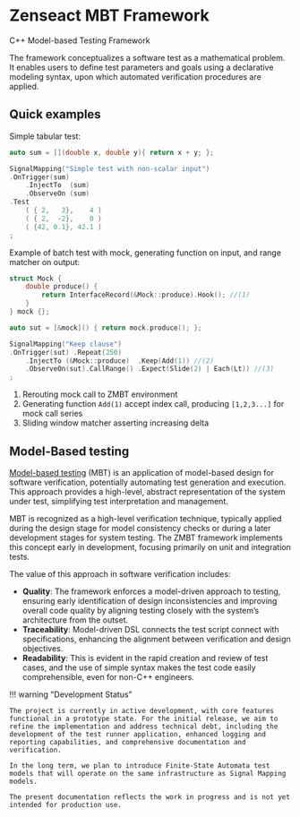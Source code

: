 <!-- (c) Copyright 2024 Zenseact AB -->
<!-- SPDX-License-Identifier: Apache-2.0 -->

Zenseact MBT Framework
==================

C++ Model-based Testing Framework

The framework conceptualizes a software test as a mathematical problem.
It enables users to define test parameters and goals using a declarative
modeling syntax, upon which automated verification procedures are applied.

## Quick examples

Simple tabular test:
```c++
auto sum = [](double x, double y){ return x + y; };

SignalMapping("Simple test with non-scalar input")
.OnTrigger(sum)
    .InjectTo  (sum)
    .ObserveOn (sum)
.Test
    ( { 2,   2},    4 )
    ( { 2,  -2},    0 )
    ( {42, 0.1}, 42.1 )
;
```

Example of batch test with mock, generating function on input, and range matcher on output:
```c++
struct Mock {
    double produce() {
        return InterfaceRecord(&Mock::produce).Hook(); //(1)
    }
} mock {};

auto sut = [&mock]() { return mock.produce(); };

SignalMapping("Keep clause")
.OnTrigger(sut) .Repeat(250)
    .InjectTo (&Mock::produce)  .Keep(Add(1)) //(2)
    .ObserveOn(sut).CallRange() .Expect(Slide(2) | Each(Lt)) //(3)
;
```

1. Rerouting mock call to ZMBT environment
1. Generating function `Add(1)` accept index call, producing `[1,2,3...]` for mock call series
2. Sliding window matcher asserting increasing delta

## Model-Based testing

[Model-based testing](https://en.wikipedia.org/wiki/Model-based_testing) (MBT) is an application of model-based design for software verification, potentially automating test generation and execution. This approach provides a high-level, abstract representation of the system under test, simplifying test interpretation and management.

MBT is recognized as a high-level verification technique, typically applied during the design stage for model consistency checks or during a later development stages for system testing. The ZMBT framework implements this concept early in development, focusing primarily on unit and integration tests.

The value of this approach in software verification includes:

- **Quality**: The framework enforces a model-driven approach to testing, ensuring early identification of design inconsistencies and improving overall code quality by aligning testing closely with the system’s architecture from the outset.
- **Traceability**: Model-driven DSL connects the test script connect with specifications, enhancing the alignment between verification and design objectives.
- **Readability**: This is evident in the rapid creation and review of test cases, and the use of simple syntax makes the test code easily comprehensible, even for non-C++ engineers.


!!! warning "Development Status"

    The project is currently in active development, with core features functional in a prototype state. For the initial release, we aim to refine the implementation and address technical debt, including the development of the test runner application, enhanced logging and reporting capabilities, and comprehensive documentation and verification.

    In the long term, we plan to introduce Finite-State Automata test models that will operate on the same infrastructure as Signal Mapping models.

    The present documentation reflects the work in progress and is not yet intended for production use.
